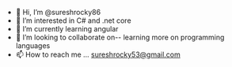 - 👋 Hi, I’m @sureshrocky86
- 👀 I’m interested in C# and .net core
- 🌱 I’m currently learning angular
- 💞️ I’m looking to collaborate on-- learning more on programming languages
- 📫 How to reach me ... sureshrocky53@gmail.com

<!---
sureshrocky86/sureshrocky86 is a ✨ special ✨ repository because its `README.md` (this file) appears on your GitHub profile.
You can click the Preview link to take a look at your changes.
--->
